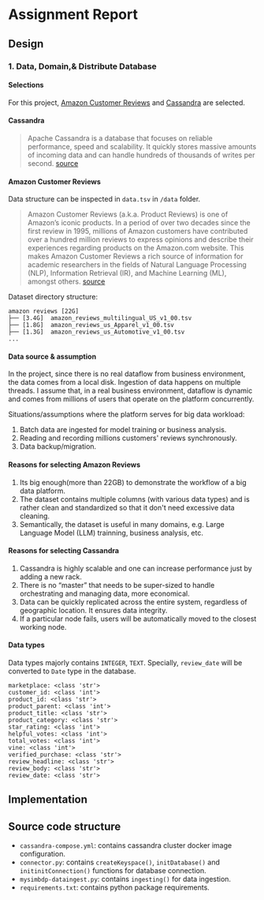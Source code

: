 # Assignment Report

## Design

### 1. Data, Domain,& Distribute Database

#### Selections

For this project, [Amazon Customer Reviews](https://www.kaggle.com/datasets/cynthiarempel/amazon-us-customer-reviews-dataset) and [Cassandra](https://cassandra.apache.org/) are selected.  

#### Cassandra

> Apache Cassandra is a database that focuses on reliable performance, speed and scalability. It quickly stores massive amounts of incoming data and can handle hundreds of thousands of writes per second. [source](https://ubuntu.com/blog/apache-cassandra-top-benefits)

#### Amazon Customer Reviews

Data structure can be inspected in `data.tsv` in `/data` folder.

> Amazon Customer Reviews (a.k.a. Product Reviews) is one of Amazon’s iconic products. In a period of over two decades since the first review in 1995, millions of Amazon customers have contributed over a hundred million reviews to express opinions and describe their experiences regarding products on the Amazon.com website. This makes Amazon Customer Reviews a rich source of information for academic researchers in the fields of Natural Language Processing (NLP), Information Retrieval (IR), and Machine Learning (ML), amongst others. [source](https://www.kaggle.com/datasets/cynthiarempel/amazon-us-customer-reviews-dataset)

Dataset directory structure:

```tree
amazon reviews [22G]
├── [3.4G]  amazon_reviews_multilingual_US_v1_00.tsv
├── [1.8G]  amazon_reviews_us_Apparel_v1_00.tsv
├── [1.3G]  amazon_reviews_us_Automotive_v1_00.tsv
...
```

#### Data source & assumption

In the project, since there is no real dataflow from business environment, the data comes from a local disk. Ingestion of data happens on multiple threads.
I assume that, in a real business environment, dataflow is dynamic and comes from millions of users that operate on the platform concurrently.  

Situations/assumptions where the platform serves for big data workload:

1. Batch data are ingested for model training or business analysis.
2. Reading and recording millions customers' reviews synchronously.
3. Data backup/migration.

#### Reasons for selecting Amazon Reviews

1. Its big enough(more than 22GB) to demonstrate the workflow of a big data platform.
2. The dataset contains multiple columns (with various data types) and is rather clean and standardized so that it don't need excessive data cleaning.
3. Semantically, the dataset is useful in many domains, e.g. Large Language Model (LLM) trainning, business analysis, etc.

#### Reasons for selecting Cassandra

1. Cassandra is highly scalable and one can increase performance just by adding a new rack.
2. There is no “master” that needs to be super-sized to handle orchestrating and managing data, more economical.
3. Data can be quickly replicated across the entire system, regardless of geographic location. It ensures data integrity.
4. If a particular node fails, users will be automatically moved to the closest working node.

#### Data types

Data types majorly contains `INTEGER`, `TEXT`. Specially, `review_date` will be converted to `Date` type in the database.

```shell
marketplace: <class 'str'>
customer_id: <class 'int'>
product_id: <class 'str'>
product_parent: <class 'int'>
product_title: <class 'str'>
product_category: <class 'str'>
star_rating: <class 'int'>
helpful_votes: <class 'int'>
total_votes: <class 'int'>
vine: <class 'int'>
verified_purchase: <class 'str'>
review_headline: <class 'str'>
review_body: <class 'str'>
review_date: <class 'str'>
```




## Implementation

## Source code structure

- `cassandra-compose.yml`: contains cassandra cluster docker image configuration.
- `connector.py`: contains `createKeyspace()`, `initDatabase()` and `initinitConnection()` functions for database connection.
- `mysimbdp-dataingest.py`: contains `ingesting()` for data ingestion.
- `requirements.txt`: contains python package requirements.
